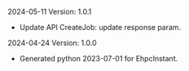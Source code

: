 2024-05-11 Version: 1.0.1
- Update API CreateJob: update response param.


2024-04-24 Version: 1.0.0
- Generated python 2023-07-01 for EhpcInstant.

